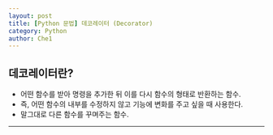 ```yaml
---
layout: post
title: [Python 문법] 데코레이터 (Decorator)
category: Python
author: Che1
---
```


## 데코레이터란?

- 어떤 함수를 받아 명령을 추가한 뒤 이를 다시 함수의 형태로 반환하는 함수.
- 즉, 어떤 함수의 내부를 수정하지 않고 기능에 변화를 주고 싶을 때 사용한다.
- 말그대로 다른 함수를 꾸며주는 함수.

- - -
